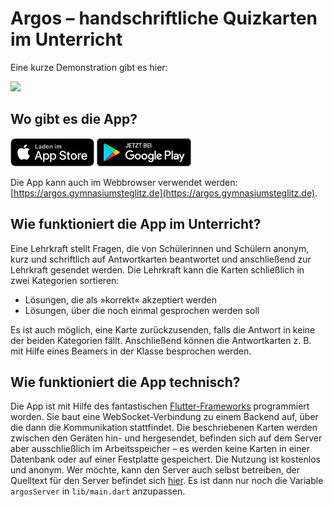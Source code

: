 # Argos – handschriftliche Quizkarten im Unterricht

Eine kurze Demonstration gibt es hier:

[![](https://img.youtube.com/vi/Rx7wJJPq9iQ/maxresdefault.jpg)](https://youtu.be/Rx7wJJPq9iQ "Argos – handschriftliche Quizkarten im Unterricht")

## Wo gibt es die App?

<a href='https://apps.apple.com/us/app/argos/id6443588390'><img src='assets/app-store-badge.png' style='height: 45px;'/></a>
<a href='https://play.google.com/store/apps/details?id=de.gymnasiumsteglitz.argos'><img src='assets/google-play-badge.png' style='height: 45px;'/></a>

Die App kann auch im Webbrowser verwendet werden: [https://argos.gymnasiumsteglitz.de](https://argos.gymnasiumsteglitz.de).

## Wie funktioniert die App im Unterricht?

Eine Lehrkraft stellt Fragen, die von Schülerinnen und Schülern anonym, kurz und schriftlich auf Antwortkarten beantwortet und anschließend zur Lehrkraft gesendet werden. Die Lehrkraft kann die Karten schließlich in zwei Kategorien sortieren:

* Lösungen, die als »korrekt« akzeptiert werden
* Lösungen, über die noch einmal gesprochen werden soll

Es ist auch möglich, eine Karte zurückzusenden, falls die Antwort in keine der beiden Kategorien fällt. Anschließend können die Antwortkarten z. B. mit Hilfe eines Beamers in der Klasse besprochen werden.

## Wie funktioniert die App technisch?

Die App ist mit Hilfe des fantastischen [Flutter-Frameworks](https://flutter.dev/) programmiert worden. Sie baut eine WebSocket-Verbindung zu einem Backend auf, über die dann die Kommunikation stattfindet. Die beschriebenen Karten werden zwischen den Geräten hin- und hergesendet, befinden sich auf dem Server aber ausschließlich im Arbeitsspeicher – es werden keine Karten in einer Datenbank oder auf einer Festplatte gespeichert. Die Nutzung ist kostenlos und anonym. Wer möchte, kann den Server auch selbst betreiben, der Quelltext für den Server befindet sich [hier](https://github.com/specht/argos-server). Es ist dann nur noch die Variable `argosServer` in `lib/main.dart` anzupassen.
